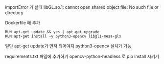 importError 가 날때
libGL.so.1: cannot open shared object file: No such file or directory

Dockerfile 에 추가
```
RUN apt-get update && yes | apt-get upgrade
RUN apt-get install -y python3-opencv libgl1-mesa-glx
```
일단 apt-get update가 먼저 되어야지 python3-opencv 설치가 가능

requirements.txt 파일에 추가하기
opencv-python-headless 로  pip install 시키기


